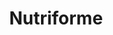 ---
title: "Nutriforme"
url: /saint-maur-des-fosses/nutriforme/
shop: les compléments alimentaires
---